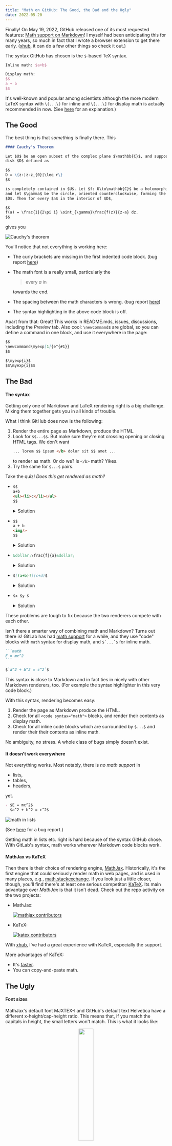 ```yaml
---
title: "Math on GitHub: The Good, the Bad and the Ugly"
date: 2022-05-20
---
```


Finally! On May 19, 2022, GitHub released one of its most requested features:
[Math support on
Markdown](https://github.blog/2022-05-19-math-support-in-markdown/)! I myself
had been anticipating this for many years, so much in fact that I wrote a
browser extension to get there early. ([xhub](https://github.com/nschloe/xhub),
it can do a few other things so check it out.)

The syntax GitHub has chosen is the `$`-based TeX syntax.

```latex
Inline math: $a+b$

Display math:
$$
a + b
$$
```

It's well-known and popular among scientists although the more modern LaTeX
syntax with `\(...\)` for inline and `\[...\]` for display math is actually
recommended in now.
(See [here](https://tex.stackexchange.com/q/510/13262) for an explanation.)

## The Good

The best thing is that _something_ is finally there. This

```markdown
#### Cauchy's Theorem

Let $U$ be an open subset of the complex plane $\mathbb{C}$, and suppose the closed
disk $D$ defined as

$$
D = \{z:|z-z_{0}|\leq r\}
$$

is completely contained in $U$. Let $f: U\to\mathbb{C}$ be a holomorphic function,
and let $\gamma$ be the circle, oriented counterclockwise, forming the boundary of
$D$. Then for every $a$ in the interior of $D$,

$$
f(a) = \frac{1}{2\pi i} \oint_{\gamma}\frac{f(z)}{z-a} dz.
$$
```

gives you

![Cauchy's theorem](/images/math-cauchy.png)

You'll notice that not everything is working here:

- The curly brackets are missing in the first indented code block. (bug
  report [here](https://github.com/github/feedback/discussions/16993))
- The math font is a really small, particularly the

  > every _a_ in

  towards the end.

- The spacing between the math characters is wrong. (bug report
  [here](https://github.com/github/feedback/discussions/16997))

- The syntax highlighting in the above code block is off.

Apart from that: Great! This works in README.mds, issues, discussions,
including the _Preview_ tab. Also cool: `\newcommand`s are global, so you can
define a command in one block, and use it everywhere in the page:

```markdown
$$
\newcommand\myexp[1]{e^{#1}}
$$

$\myexp{i}$
$$\myexp{i}$$
```

## The Bad

#### The syntax

Getting only one of Markdown and LaTeX rendering right is a big challenge.
Mixing them together gets you in all kinds of trouble.

What I think GitHub does now is the following:

1. Render the entire page as Markdown, produce the HTML.
2. Look for `$$...$$`. But make sure they're not crossing opening or closing
   HTML tags. We don't want
   ```markdown
   ... lorem $$ ipsum </b> dolor sit $$ amet ...
   ```
   to render as math. Or do we? Is `</b>` math? Yikes.
3. Try the same for `$...$` pairs.

Take the quiz! _Does this get rendered as math?_

- ```markdown
  $$
  a+b
  <ul><li>c</li></ul>
  $$
  ```

  <details>
  <summary>Solution</summary>
  No.
  </details>

- ```markdown
  $$
  a + b
  <img/>
  $$
  ```

  <details>
  <summary>Solution</summary>
  It doesn't render at all.
  </details>

- ```markdown
  &dollar;\frac{f}{a}&dollar;
  ```

  <details>
  <summary>Solution</summary>
  Yup, this is math.
  </details>

- ```markdown
  $[(a+b)!](c+d)$
  ```

  <details>
  <summary>Solution</summary>
  Nope, this is a link surrounded by $.
  </details>

- ```markdown
  $x $y $
  ```
  <details>
  <summary>Solution</summary>
  Yes, but only the <em>x</em>. The <em>y</em> is gone.
  </details>

These problems are tough to fix because the two renderers compete with
each other.

Isn't there a smarter way of combining math and Markdown? Turns out there is!
GitLab has had [math
support](https://docs.gitlab.com/ee/user/markdown.html#math) for a while, and
they use "code" blocks with `math` syntax for display math, and `` $`...`$ `` for
inline math.

````markdown
```math
E = mc^2
```

$`a^2 + b^2 = c^2`$
````

This syntax is close to Markdown and in fact ties in nicely with other Markdown
renderers, too. (For example the syntax highlighter in this very code block.)

With this syntax, rendering becomes easy:

1. Render the page as Markdown produce the HTML.
2. Check for all `<code syntax="math">` blocks, and render their contents as
   display math.
3. Check for all inline code blocks which are surrounded by `$...$` and render
   their their contents as inline math.

No ambiguity, no stress. A whole class of bugs simply doesn't exist.

#### It doesn't work everywhere

Not everything works. Most notably, there is _no math support_ in

- lists,
- tables,
- headers,

yet.

```markdown
- $E = mc^2$
- $a^2 + b^2 = c^2$
```

![math in lists](/images/math-in-lists.png)

(See [here](https://github.com/github/feedback/discussions/16992) for a
bug report.)

Getting math in lists etc. right is hard because of the syntax GitHub chose.
With GitLab's syntax, math works wherever Markdown code blocks work.

#### MathJax vs KaTeX

Then there is their choice of rendering engine,
[MathJax](https://github.com/mathjax/MathJax/). Historically, it's the first
engine that could seriously render math in web pages, and is used in many
places, e.g., [math.stackexchange](https://math.stackexchange.com/). If you
look just a little closer, though, you'll find there's at least one serious
competitor: [KaTeX](https://github.com/KaTeX/KaTeX). Its main advantage over
_MathJax_ is that it isn't dead. Check out the repo activity on the two
projects:

- MathJax:

  [![mathjax contributors](/images/mathjax-contributors.png)](https://github.com/mathjax/MathJax/graphs/contributors)

- KaTeX:

  [![katex contributors](/images/katex-contributors.png)](https://github.com/KaTeX/KaTeX/graphs/contributors)

With
[xhub](https://github.com/nschloe/xhub), I've had a great experience with
KaTeX, especially the support.

More advantages of KaTeX:

- It's [faster](https://www.intmath.com/cg5/katex-mathjax-comparison.php).
- You can copy-and-paste math.

## The Ugly

#### Font sizes

MathJax's default font MJXTEX-I and GitHub's default text Helvetica have a
different x-height/cap-height ratio. This means that, if you match the capitals
in height, the small letters won't match. This is what it looks like:

<p align="center">
  <img src="/images/math-font-size.png" width="30%">
</p>

Font enthusiasts will also notice that the text font is sans-serif while the
math font has serifs -- a no-go in serious typesetting.

There's probably not too much you can do here. Matching text and math fonts is
a whole branch of science, see, e.g.,
[here](https://tug.org/pracjourn/2006-1/hartke/hartke.pdf).

See the bug report
[here](https://github.com/github/feedback/discussions/16999).

#### Kerning

[_Kerning_](https://en.wikipedia.org/wiki/Kerning) is a typographist's way of
saying _distance between letters_. Compare the kerning in `a = b` between
GitHub

<p align="center">
  <img src="/images/kerning-github.png" width="20%">
</p>

and LaTeX:

<p align="center">
  <img src="/images/kerning-latex.png" width="20%">
</p>

Clearly, the GitHub kerning is off. This could perhaps be a font issue, or an
issue related to MathJax. (See the bug report
[here](https://github.com/github/feedback/discussions/16997).)

## Concluding thoughts

The reason why I'm so excited about this feature is that, in combination with
version control and the issues/discussions capabilities in GitHub, I can see
tectonic changes in how we're publishing science. At last, science can really
reap the benefits of a connected internet by moving away from static PDFs to
living, breathing repositories which _render_ like PDFs and provide a central
place where one can actually talk about the article. -- And fix bugs!

I'm less enthusiastic about some of the engineering decisions in developing
this product though. The choice of MathJax over KaTeX confuses me.
Since that is more or less a drop-in replacement, perhaps that's a change
that can be made at some point.

A more serious issue is GitHub's approach of (not) trying to consolidate math
and Markdown syntax. _Something_ is working now, but knowing how hard it is to
write a parser I'm pessimistic about how quickly bugs can be fixed and features
added.
